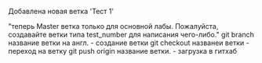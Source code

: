Добавлена новая ветка 'Тест 1'

"теперь Master ветка только для основной лабы. Пожалуйста, создавайте ветки типа test_number для написания чего-либо."
git branch название ветки на англ. - создание ветки
git checkout названеи ветки - переход на ветку
git push origin название ветки. - загрузка в гитхаб 
